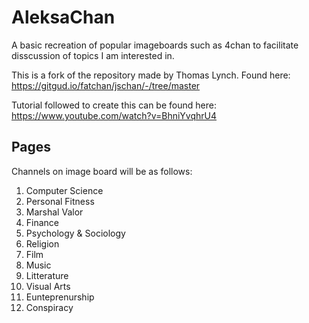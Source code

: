 # AleksaChan
A basic recreation of popular imageboards such as 4chan to facilitate disscussion of topics I am interested in.

This is a fork of the repository made by Thomas Lynch. Found here: 
https://gitgud.io/fatchan/jschan/-/tree/master

Tutorial followed to create this can be found here:
https://www.youtube.com/watch?v=BhniYvqhrU4

## Pages
Channels on image board will be as follows:
1. Computer Science
2. Personal Fitness
3. Marshal Valor 
4. Finance
5. Psychology & Sociology
6. Religion
7. Film
8. Music
9. Litterature
10. Visual Arts
11. Eunteprenurship
12. Conspiracy